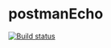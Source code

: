# postmanEcho
[![Build status](https://ci.appveyor.com/api/projects/status/v47lpcxnebqhjtun?svg=true)](https://ci.appveyor.com/project/Ilmir-Kus/postmanecho)
